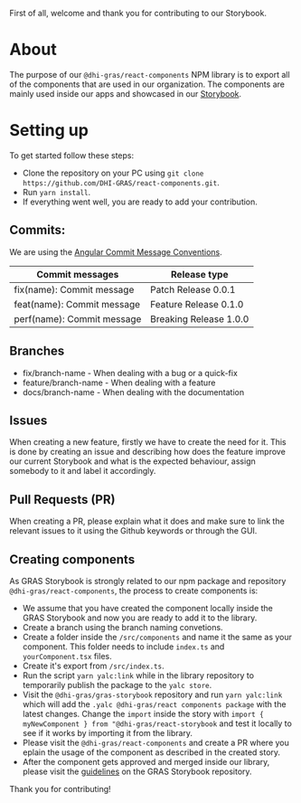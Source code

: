 First of all, welcome and thank you for contributing to our Storybook.

# About

The purpose of our `@dhi-gras/react-components` NPM library is to export all of the components that are used in our organization. The components are mainly used inside our apps and showcased in our [Storybook](https://storybookdev.z6.web.core.windows.net).

# Setting up

To get started follow these steps:

- Clone the repository on your PC using `git clone https://github.com/DHI-GRAS/react-components.git`.
- Run `yarn install`.
- If everything went well, you are ready to add your contribution.

## Commits:

We are using the [Angular Commit Message Conventions](https://github.com/angular/angular.js/blob/master/DEVELOPERS.md#-git-commit-guidelines).

| Commit messages            | Release type           |
| -------------------------- | ---------------------- |
| fix(name): Commit message  | Patch Release 0.0.1    |
| feat(name): Commit message | Feature Release 0.1.0  |
| perf(name): Commit message | Breaking Release 1.0.0 |

## Branches

- fix/branch-name - When dealing with a bug or a quick-fix
- feature/branch-name - When dealing with a feature
- docs/branch-name - When dealing with the documentation

## Issues

When creating a new feature, firstly we have to create the need for it.
This is done by creating an issue and describing how does the feature improve our current Storybook and what is the expected behaviour, assign somebody to it and label it accordingly.

## Pull Requests (PR)

When creating a PR, please explain what it does and make sure to link the relevant issues to it using the Github keywords or through the GUI.

## Creating components

As GRAS Storybook is strongly related to our npm package and repository `@dhi-gras/react-components`, the process to create components is:

- We assume that you have created the component locally inside the GRAS Storybook and now you are ready to add it to the library.
- Create a branch using the branch naming convetions.
- Create a folder inside the `/src/components` and name it the same as your component. This folder needs to include `index.ts` and `yourComponent.tsx` files.
- Create it's export from `/src/index.ts`.
- Run the script `yarn yalc:link` while in the library repository to temporarily publish the package to the `yalc store`.
- Visit the `@dhi-gras/gras-storybook` repository and run `yarn yalc:link` which will add the `.yalc @dhi-gras/react components package` with the latest changes. Change the `import` inside the story with `import { myNewComponent } from "@dhi-gras/react-storybook` and test it locally to see if it works by importing it from the library.
- Please visit the `@dhi-gras/react-components` and create a PR where you eplain the usage of the component as described in the created story.
- After the component gets approved and merged inside our library, please visit the [guidelines](https://github.com/DHI-GRAS/gras-storybook/blob/master/docs/CONTRIBUTING.md) on the GRAS Storybook repository.

Thank you for contributing!
